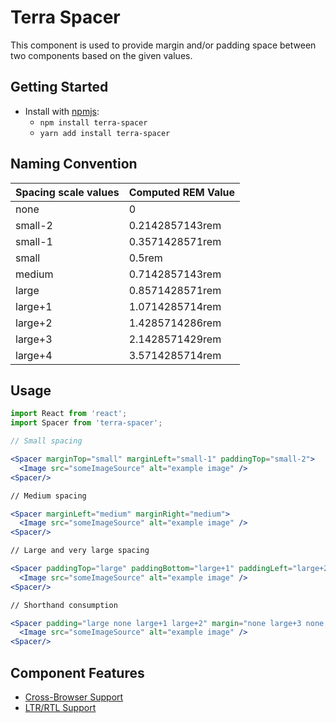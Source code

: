 # Terra Spacer

This component is used to provide margin and/or padding space between two components based on the given values.

## Getting Started

- Install with [npmjs](https://www.npmjs.com):
  - `npm install terra-spacer`
  - `yarn add install terra-spacer`

## Naming Convention

| Spacing scale values   | Computed REM Value |
| --------------------   | ------------------ |
| none                   | 0                  |
| small-2                | 0.2142857143rem    |
| small-1                | 0.3571428571rem    |
| small                  | 0.5rem             |
| medium                 | 0.7142857143rem    |
| large                  | 0.8571428571rem    |
| large+1                | 1.0714285714rem    |
| large+2                | 1.4285714286rem    |
| large+3                | 2.1428571429rem    |
| large+4                | 3.5714285714rem    |

## Usage

```jsx
import React from 'react';
import Spacer from 'terra-spacer';

// Small spacing

<Spacer marginTop="small" marginLeft="small-1" paddingTop="small-2">
  <Image src="someImageSource" alt="example image" />
<Spacer/>

// Medium spacing

<Spacer marginLeft="medium" marginRight="medium">
  <Image src="someImageSource" alt="example image" />
<Spacer/>

// Large and very large spacing

<Spacer paddingTop="large" paddingBottom="large+1" paddingLeft="large+2" marginLeft="large+4" marginRight="large+3">
  <Image src="someImageSource" alt="example image" />
<Spacer/>

// Shorthand consumption

<Spacer padding="large none large+1 large+2" margin="none large+3 none large+4">
  <Image src="someImageSource" alt="example image" />
<Spacer/>

```

## Component Features

 * [Cross-Browser Support](https://github.com/cerner/terra-core/wiki/Component-Features#cross-browser-support)
 * [LTR/RTL Support](https://github.com/cerner/terra-core/wiki/Component-Features#ltr--rtl-support)
